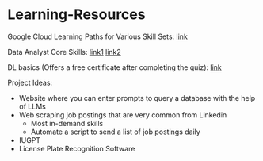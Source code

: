 # Learning-Resources

Google Cloud Learning Paths for Various Skill Sets: [link](https://www.cloudskillsboost.google/)

Data Analyst Core Skills: [link1](https://www.youtube.com/watch?v=8rO7ztF4NtU&list=PLUaB-1hjhk8H48Pj32z4GZgGWyylqv85f&index=12) [link2](https://www.youtube.com/@AlexTheAnalyst/playlists)

DL basics (Offers a free certificate after completing the quiz): [link](https://lightning.ai/courses/deep-learning-fundamentals/)


Project Ideas:

- Website where you can enter prompts to query a database with the help of LLMs
- Web scraping job postings that are very common from Linkedin
  - Most in-demand skills
  - Automate a script to send a list of job postings daily
- IUGPT
- License Plate Recognition Software
